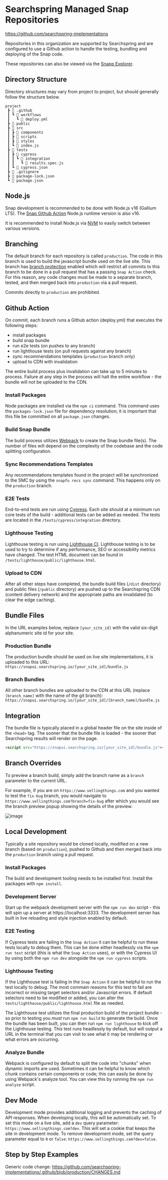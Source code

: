 # Searchspring Managed Snap Repositories

https://github.com/searchspring-implementations

Repositories in this organization are supported by Searchspring and are configured to use a Github action to handle the testing, bundling and deploying of the Snap code.

These repositories can also be viewed via the [Snapp Explorer](https://searchspring.github.io/snapp-explorer/).

## Directory Structure
Directory structures may vary from project to project, but should generally follow the structure below. 

```
project
 ┣ 📂 .github
 ┃ ┗ 📂 workflows
 ┃   ┗ 📄 deploy.yml
 ┣ 📁 public
 ┣ 📂 src
 ┃ ┣ 📁 components
 ┃ ┣ 📁 scripts
 ┃ ┣ 📁 styles
 ┃ ┗ 📄 index.js
 ┣ 📂 tests
 ┃ ┣ 📂 cypress
 ┃ ┃ ┗ 📂 integration
 ┃ ┃   ┗ 📄 results.spec.js
 ┃ ┗ 📄 cypress.json
 ┣ 📄 .gitignore
 ┣ 📄 package-lock.json
 ┗ 📄 package.json
```

## Node.js
Snap development is recommended to be done with Node.js v16 (Gallium LTS). The [Snap Github Action](https://github.com/searchspring/snap-action) Node.js runtime version is also v16.

It is recommended to install Node.js via [NVM](https://github.com/nvm-sh/nvm) to easily switch between various versions.

## Branching
The default branch for each repository is called `production`. The code in this branch is used to build the javascript bundle used on the live site. This branch has [branch protection](https://docs.github.com/en/repositories/configuring-branches-and-merges-in-your-repository/defining-the-mergeability-of-pull-requests/about-protected-branches#require-status-checks-before-merging) enabled which will restrict all commits to this branch to be done in a  pull request that has a passing `Snap Action` check. For this reason, any code changes must be made to a separate branch, tested, and then merged back into `production` via a pull request. 

Commits directly to `production` are prohibited.

## Github Action
On commit, each branch runs a Github action (deploy.yml) that executes the following steps:
* install packages
* build snap bundle
* run e2e tests (on pushes to any branch)
* run lighthouse tests (on pull requests against any branch)
* sync recommendations templates (`production` branch only)
* upload to CDN with invalidation

The entire build process plus invalidation can take up to 5 minutes to process. Failure at any step in the process will halt the entire workflow - the bundle will not be uploaded to the CDN.

### Install Packages
Node packages are installed via the `npm ci` command. This command uses the `packages-lock.json` file for dependency resolution; it is important that this file be committed on all `package.json` changes.

### Build Snap Bundle
The build process utilizes [Webpack](https://webpack.js.org/) to create the Snap bundle file(s). The number of files will depend on the complexity of the codebase and the code splitting configuration.

### Sync Recommendations Templates
Any recommendations templates found in the project will be synchronized to the SMC by using the `snapfu recs sync` command. This happens only on the `production` branch.

### E2E Tests
End-to-end tests are run using [Cypress](https://www.cypress.io/). Each site should at a minimum run core tests of the build - additional tests can be added as needed. The tests are located in the `/tests/cypress/integration` directory.

### Lighthouse Testing
Lighthouse testing is run using [Lighthouse CI](https://github.com/GoogleChrome/lighthouse-ci). Lighthouse testing is to be used to try to determine if any performance, SEO or accessibility metrics have changed. The test HTML document can be found in `/tests/lighthouse/public/lighthouse.html`.

### Upload to CDN
After all other steps have completed, the bundle build files (`/dist` directory) and public files (`/public` directory) are pushed up to the Searchspring CDN (content delivery network) and the appropriate paths are invalidated (to clear the edge caching).

## Bundle Files
In the URL examples below, replace `[your_site_id]` with the valid six-digit alphanumeric site id for your site.

### Production Bundle
The production bundle should be used on live site implementations, it is uploaded to this URL:  
`https://snapui.searchspring.io/[your_site_id]/bundle.js`  

### Branch Bundles
All other branch bundles are uploaded to the CDN at this URL (replace `[branch_name]` with the name of the git branch):  
`https://snapui.searchspring.io/[your_site_id]/[branch_name]/bundle.js`  

## Integration
The bundle file is typically placed in a global header file on the site inside of the `<head>` tag. The sooner that the bundle file is loaded - the sooner that Searchspring results will render on the page.
```html
<script src="https://snapui.searchspring.io/[your_site_id]/bundle.js"></script>
```

## Branch Overrides
To preview a branch build, simply add the branch name as a `branch` parameter to the current URL. 

For example, if you are on `https://www.sellingthings.com` and you wanted to test the `fix-bug` branch, you would navigate to `https://www.sellingthings.com?branch=fix-bug` after which you would see the branch preview popup showing the details of the preview.

![image](https://raw.githubusercontent.com/searchspring/snap/main/images/branch-override.png)

## Local Development
Typically a site repository would be cloned locally, modified on a new branch (based on `production`), pushed to Github and then merged back into the `production` branch using a pull request.

### Install Packages
The build and development tooling needs to be installed first. Install the packages with `npm install`.

### Development Server
Start up the webpack development server with the `npm run dev` script - this will spin up a server at https://localhost:3333. The development server has built in live reloading and style injection enabled by default.

### E2E Testing
If Cypress tests are failing in the `Snap Action` it can be helpful to run these tests locally to debug them. This can be done either headlessly via the `npm run test` script (this is what the `Snap Action` uses), or with the Cypress UI by using both the `npm run dev` alongside the `npm run cypress` scripts.

### Lighthouse Testing
If the Lighthouse test is failing in the `Snap Action` it can be helpful to run the test locally to debug. The most commain reasons for this test to fail are incorrect or missing target selectors and/or Javascript errors. If default selectors need to be modified or added, you can alter the `tests/lighthouse/public/lighthouse.html` file as needed.

The Lighthouse test utilizes the final production build of the project bundle - so prior to testing you *must* run `npm run build` to generate the build. Once the bundle has been built, you can then run `npm run lighthouse` to kick off the Lighthouse testing. This test runs headlessly by default, but will output a URL in the terminal that you can visit to see what it may be rendering or what errors are occurring.

### Analyze Bundle
Webpack is configured by default to split the code into "chunks" when dynamic imports are used. Sometimes it can be helpful to know which chunk contains certain components or code; this can easily be done by using Webpack's analyze tool. You can view this by running the `npm run analyze` script.

## Dev Mode
Development mode provides additional logging and prevents the caching of API responses. When developing locally, this will be automatically set. To set this mode on a live site, add a `dev` query parameter: `https://www.sellingthings.com?dev`. This will set a cookie that keeps the site in development mode. To remove development mode, set the query parameter equal to `0` or `false`: `https://www.sellingthings.com?dev=false`.

## Step by Step Examples
Generic code change: https://github.com/searchspring-implementations/.github/blob/production/CHANGES.md
